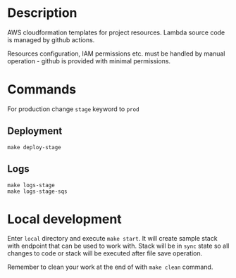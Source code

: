 # Description

AWS cloudformation templates for project resources. Lambda source code is managed by github actions.

Resources configuration, IAM permissions etc. must be handled by manual operation - github is provided with minimal permissions.

# Commands

For production change `stage` keyword to `prod`

## Deployment

```
make deploy-stage
```

## Logs

```
make logs-stage
make logs-stage-sqs
```

# Local development

Enter `local` directory and execute `make start`. It will create sample stack with endpoint that can be used to work with.
Stack will be in `sync` state so all changes to code or stack will be executed after file save
operation.

Remember to clean your work at the end of with `make clean` command.
